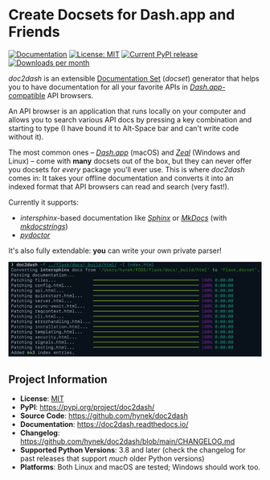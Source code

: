 # Create Docsets for Dash.app and Friends

[![Documentation](https://img.shields.io/badge/Docs-Read%20The%20Docs-black)](https://doc2dash.readthedocs.io/)
[![License: MIT](https://img.shields.io/badge/license-MIT-C06524)](https://github.com/hynek/doc2dash/blob/main/LICENSE)
[![Current PyPI release](https://img.shields.io/pypi/v/doc2dash)](https://pypi.org/project/doc2dash/)
[![Downloads per month](https://static.pepy.tech/personalized-badge/doc2dash?period=month&units=international_system&left_color=grey&right_color=blue&left_text=Downloads%20/%20Month)](https://pepy.tech/project/doc2dash)

<!-- begin-short -->

*doc2dash* is an extensible [Documentation Set](https://developer.apple.com/library/archive/documentation/DeveloperTools/Conceptual/Documentation_Sets/010-Overview_of_Documentation_Sets/docset_overview.html#//apple_ref/doc/uid/TP40005266-CH13-SW6) (*docset*) generator that helps you to have documentation for all your favorite APIs in [*Dash.app*-compatible](https://kapeli.com/dash/) API browsers.

An API browser is an application that runs locally on your computer and allows you to search various API docs by pressing a key combination and starting to type (I have bound it to Alt-Space bar and can't write code without it).

The most common ones – [*Dash.app*](https://kapeli.com/dash) (macOS) and [*Zeal*](https://zealdocs.org) (Windows and Linux) – come with **many** docsets out of the box, but they can never offer you docsets for *every* package you'll ever use.
This is where *doc2dash* comes in:
It takes your offline documentation and converts it into an indexed format that API browsers can read and search (very fast!).

Currently it supports:

- *intersphinx*-based documentation like [*Sphinx*](https://www.sphinx-doc.org/) or [*MkDocs*](https://www.mkdocs.org) (with [*mkdocstrings*](https://mkdocstrings.github.io))
- [*pydoctor*](https://github.com/twisted/pydoctor)

It's also fully extendable: **you** can write your own private parser!

![doc2dash Session](docs/doc2dash-session.png)


## Project Information

- **License**: [MIT](https://github.com/hynek/doc2dash/blob/main/LICENSE)
- **PyPI**: <https://pypi.org/project/doc2dash/>
- **Source Code**: <https://github.com/hynek/doc2dash>
- **Documentation**: <https://doc2dash.readthedocs.io/>
- **Changelog**: <https://github.com/hynek/doc2dash/blob/main/CHANGELOG.md>
- **Supported Python Versions**: 3.8 and later (check the changelog for past releases that support _much_ older Python versions)
- **Platforms**: Both Linux and macOS are tested; Windows should work too.
